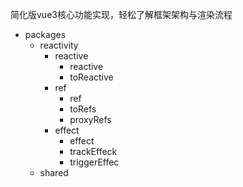 简化版vue3核心功能实现，轻松了解框架架构与渲染流程
- packages
  - reactivity
    - reactive
      - reactive
      - toReactive
    - ref
      - ref
      - toRefs
      - proxyRefs
    - effect
      - effect
      - trackEffeck
      - triggerEffec
  - shared
